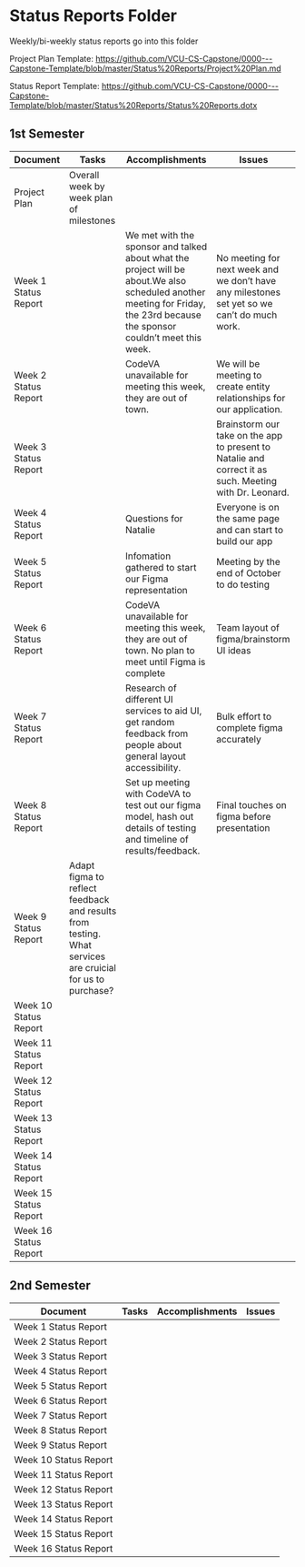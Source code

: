 # Status Reports Folder
Weekly/bi-weekly status reports go into this folder

Project Plan Template: https://github.com/VCU-CS-Capstone/0000---Capstone-Template/blob/master/Status%20Reports/Project%20Plan.md

Status Report Template: https://github.com/VCU-CS-Capstone/0000---Capstone-Template/blob/master/Status%20Reports/Status%20Reports.dotx

## 1st Semester

| Document | Tasks | Accomplishments | Issues |
|---|---|---|---|
| Project Plan | Overall week by week plan of milestones | | |
| Week 1 Status Report | | We met with the sponsor and talked about what the project will be about.We also scheduled another meeting for Friday, the 23rd because the sponsor couldn’t meet this week. | No meeting for next week and we don’t have any milestones set yet so we can’t do much work.|
| Week 2 Status Report | |CodeVA unavailable for meeting this week, they are out of town. |We will be meeting to create entity relationships for our application. |what to do with funding?
| Week 3 Status Report | | |Brainstorm our take on the app to present to Natalie and correct it as such.  Meeting with Dr. Leonard.|
| Week 4 Status Report | |Questions for Natalie |Everyone is on the same page and can start to build our app|
| Week 5 Status Report | |Infomation gathered to start our Figma representation |Meeting by the end of October to do testing |
| Week 6 Status Report | |CodeVA unavailable for meeting this week, they are out of town. No plan to meet until Figma is complete |Team layout of figma/brainstorm UI ideas |
| Week 7 Status Report | |Research of different UI services to aid UI, get random feedback from people about general layout accessibility. |Bulk effort to complete figma accurately |trying to incorporate all design wishes while staying user friendly
| Week 8 Status Report | |Set up meeting with CodeVA to test out our figma model, hash out details of testing and timeline of results/feedback. |Final touches on figma before presentation |
| Week 9 Status Report |Adapt figma to reflect feedback and results from testing. What services are cruicial for us to purchase?| | |
| Week 10 Status Report | | | |
| Week 11 Status Report | | | |
| Week 12 Status Report | | | |
| Week 13 Status Report | | | |
| Week 14 Status Report | | | |
| Week 15 Status Report | | | |
| Week 16 Status Report | | | |

## 2nd Semester

| Document | Tasks | Accomplishments| Issues |
|---|---|---|---|
| Week 1 Status Report | | | |
| Week 2 Status Report | | | |
| Week 3 Status Report | | | |
| Week 4 Status Report | | | |
| Week 5 Status Report | | | |
| Week 6 Status Report | | | |
| Week 7 Status Report | | | |
| Week 8 Status Report | | | |
| Week 9 Status Report | | | |
| Week 10 Status Report | | | |
| Week 11 Status Report | | | |
| Week 12 Status Report | | | |
| Week 13 Status Report | | | |
| Week 14 Status Report | | | |
| Week 15 Status Report | | | |
| Week 16 Status Report | | | |
